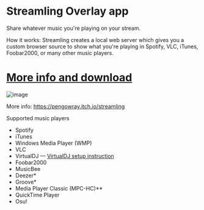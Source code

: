 # Streamling Overlay app

Share whatever music you're playing on your stream.

How it works: Streamling creates a local web server which gives you a custom browser source to show what you're playing in Spotify, VLC, iTunes, Foobar2000, or many other music players.

# [More info and download](https://pengowray.itch.io/streamling)

![image](https://user-images.githubusercontent.com/800133/225167114-d2e08bed-5205-4b0a-96bc-778653df9f77.png)

More info: https://pengowray.itch.io/streamling

Supported music players

- Spotify
- iTunes
- Windows Media Player (WMP)
- VLC
- VirtualDJ — [VirtualDJ setup instruction](https://pengowray.itch.io/streamling/devlog/512005/virtualdj-setup-instructions)
- Foobar2000
- MusicBee
- Deezer*
- Groove*
- Media Player Classic (MPC-HC)**
- QuickTime Player
- Osu!
